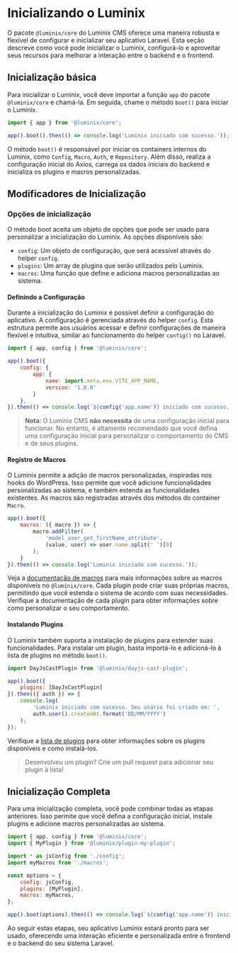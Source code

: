 # Inicializando o Luminix

O pacote `@luminix/core` do Luminix CMS oferece uma maneira robusta e flexível de configurar e inicializar seu aplicativo Laravel. Esta seção descreve como você pode inicializar o Luminix, configurá-lo e aproveitar seus recursos para melhorar a interação entre o backend e o frontend.

## Inicialização básica

Para inicializar o Luminix, você deve importar a função `app` do pacote `@luminix/core` e chamá-la. Em seguida, chame o método `boot()` para iniciar o Luminix.

```javascript
import { app } from '@luminix/core';

app().boot().then(() => console.log('Luminix iniciado com sucesso.'));
```

O método `boot()` é responsável por iniciar os containers internos do Luminix, como `Config`, `Macro`, `Auth`, e `Repository`. Além disso, realiza a configuração inicial do Axios, carrega os dados iniciais do backend e inicializa os plugins e macros personalizadas.

## Modificadores de Inicialização

### Opções de inicialização

O método boot aceita um objeto de opções que pode ser usado para personalizar a inicialização do Luminix. As opções disponíveis são:

 - `config`: Um objeto de configuração, que será acessível através do helper `config`.
 - `plugins`: Um array de plugins que serão utilizados pelo Luminix.
 - `macros`: Uma função que define e adiciona macros personalizadas ao sistema.


#### Definindo a Configuração

Durante a inicialização do Luminix é possível definir a configuração do aplicativo. A configuração é gerenciada através do helper `config`. Esta estrutura permite aos usuários acessar e definir configurações de maneira flexível e intuitiva, similar ao funcionamento do helper `config()` no Laravel.

```javascript
import { app, config } from '@luminix/core';

app().boot({
    config: {
        app: {
            name: import.meta.env.VITE_APP_NAME,
            version: '1.0.0'
        }
    },
}).then(() => console.log(`${config('app.name')} iniciado com sucesso.` ));
```

 > **Nota**: O Luminix CMS **não necessita** de uma configuração inicial para funcionar. No entanto, é altamente recomendado que você defina uma configuração inicial para personalizar o comportamento do CMS e de seus plugins.

#### Registro de Macros

O Luminix permite a adição de macros personalizadas, inspiradas nos hooks do WordPress. Isso permite que você adicione funcionalidades personalizadas ao sistema, e também estenda as funcionalidades existentes. As macros são registradas através dos métodos do container `Macro`.

```javascript
app().boot({
    macros: ({ macro }) => {
        macro.addFilter(
            'model_user_get_firstName_attribute',
            (value, user) => user.name.split(' ')[0]
        );
    }
}).then(() => console.log('Luminix iniciado com sucesso.'));
```

Veja a [documentação de macros](./1.2-Registro-de-macros.md) para mais informações sobre as macros disponíveis no `@luminix/core`. Cada plugin pode criar suas próprias macros, permitindo que você estenda o sistema de acordo com suas necessidades. Verifique a documentação de cada plugin para obter informações sobre como personalizar o seu comportamento.

#### Instalando Plugins

O Luminix também suporta a instalação de plugins para estender suas funcionalidades. Para instalar um plugin, basta importá-lo e adicioná-lo à lista de plugins no método `boot()`.

```javascript
import DayJsCastPlugin from '@luminix/dayjs-cast-plugin';

app().boot({
    plugins: [DayJsCastPlugin]
}).then(({ auth }) => {
    console.log(
        'Luminix iniciado com sucesso. Seu usário foi criado em: ', 
        auth.user().createdAt.format('DD/MM/YYYY')
    );
});
```

Verifique a [lista de plugins](./2.2-Plugins.md) para obter informações sobre os plugins disponíveis e como instalá-los. 

 > Desenvolveu um plugin? Crie um pull request para adicionar seu plugin à lista!

## Inicialização Completa

Para uma inicialização completa, você pode combinar todas as etapas anteriores. Isso permite que você defina a configuração inicial, instale plugins e adicione macros personalizadas ao sistema.

```javascript
import { app, config } from '@luminix/core';
import { MyPlugin } from '@luminix/plugin-my-plugin';

import * as jsConfig from './config';
import myMacros from './macros';

const options = {
    config: jsConfig,
    plugins: [MyPlugin],
    macros: myMacros,
};

app().boot(options).then(() => console.log(`${config('app.name')} iniciado com sucesso.` ));
```

Ao seguir estas etapas, seu aplicativo Luminix estará pronto para ser usado, oferecendo uma interação eficiente e personalizada entre o frontend e o backend do seu sistema Laravel.